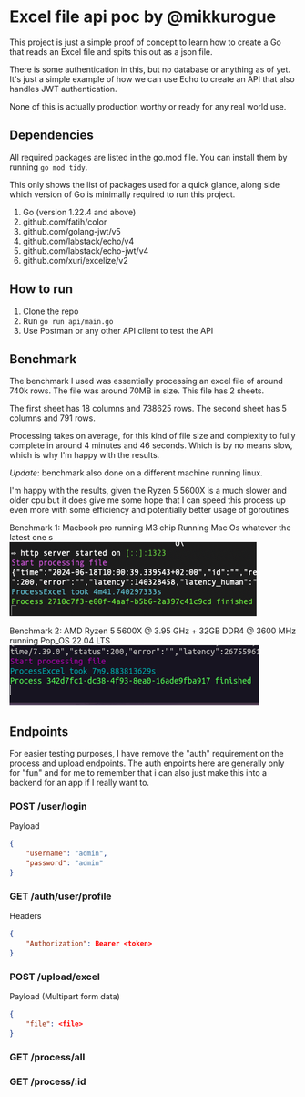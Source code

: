 # Excel file api poc by @mikkurogue

This project is just a simple proof of concept to learn how to create a Go that reads an Excel file and spits this out as a json file.

There is some authentication in this, but no database or anything as of yet. It's just a simple example of how we can use Echo to create an API that also handles JWT authentication.

None of this is actually production worthy or ready for any real world use.

## Dependencies

All required packages are listed in the go.mod file. You can install them by running `go mod tidy`.

This only shows the list of packages used for a quick glance, along side which version of Go is minimally required to run this project.

1. Go (version 1.22.4 and above)
2. github.com/fatih/color
3. github.com/golang-jwt/v5
4. github.com/labstack/echo/v4
5. github.com/labstack/echo-jwt/v4
6. github.com/xuri/excelize/v2

## How to run

1. Clone the repo
2. Run `go run api/main.go`
3. Use Postman or any other API client to test the API

## Benchmark

The benchmark I used was essentially processing an excel file of around 740k rows. The file was around 70MB in size. This file has 2 sheets.

The first sheet has 18 columns and 738625 rows. The second sheet has 5 columns and 791 rows.

Processing takes on average, for this kind of file size and complexity to fully complete in around 4 minutes and 46 seconds. Which is by no means slow, which is why I'm happy with the results.

*Update*: benchmark also done on a different machine running linux. 

I'm happy with the results, given the Ryzen 5 5600X is a much slower and older cpu but it does give me some hope that I can speed this process up even more with some efficiency and potentially better usage of goroutines


Benchmark 1: Macbook pro running M3 chip Running Mac Os whatever the latest one s
![image](./benchmark_740k.png)

Benchmark 2: AMD Ryzen 5 5600X @ 3.95 GHz + 32GB DDR4 @ 3600 MHz running Pop_OS 22.04 LTS
![image](./benchmark_740k_linux.png)

## Endpoints

For easier testing purposes, I have remove the "auth" requirement on the process and upload endpoints.
The auth enpoints here are generally only for "fun" and for me to remember that i can also just make this into a backend for an app if I really want to.

### POST /user/login
Payload
```json
{
    "username": "admin",
    "password": "admin"
}
```

### GET /auth/user/profile
Headers
```json
{
    "Authorization": Bearer <token>
}
```

### POST /upload/excel
Payload (Multipart form data)
```json
{
    "file": <file>
}
```

### GET /process/all


### GET /process/:id

